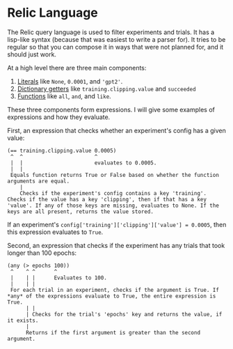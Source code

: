 # Relic Language

The Relic query language is used to filter experiments and trials.
It has a lisp-like syntax (because that was easiest to write a parser for).
It tries to be regular so that you can compose it in ways that were not planned for, and it should just work.

At a high level there are three main components:

1. [Literals](literals) like `None`, `0.0001`, and `'gpt2'`.
2. [Dictionary getters](dictionary-getters) like `training.clipping.value` and `succeeded`
3. [Functions](functions) like `all`, `and`, and `like`.

These three components form expressions.
I will give some examples of expressions and how they evaluate.

First, an expression that checks whether an experiment's config has a given value:

```
(== training.clipping.value 0.0005)
 ^  ^                       ^
 |  |                       evaluates to 0.0005.
 |  |
 Equals function returns True or False based on whether the function arguments are equal.
    |
    Checks if the experiment's config contains a key 'training'. Checks if the value has a key 'clipping', then if that has a key 'value'. If any of those keys are missing, evaluates to None. If the keys are all present, returns the value stored.
```

If an experiment's `config['training']['clipping']['value'] = 0.0005`, then this expression evaluates to `True`. 

Second, an expression that checks if the experiment has any trials that took longer than 100 epochs:

```
(any (> epochs 100))
 ^    ^ ^      ^
 |    | |      Evaluates to 100.
 |    | |
 For each trial in an experiment, checks if the argument is True. If *any* of the expressions evaluate to True, the entire expression is True.
      | |
      | Checks for the trial's 'epochs' key and returns the value, if it exists.
      |
      Returns if the first argument is greater than the second argument.
```
